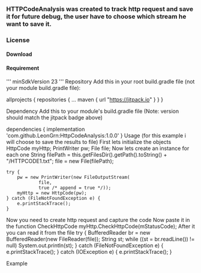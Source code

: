 ### HTTPCodeAnalysis was created to track http request and save it for future debug, the user have to choose which stream he want to save it.

### License

#### Download
 #### Requirement
 '''
 minSdkVersion 23
'''
Repository
Add this in your root build.gradle file (not your module build.gradle file):

allprojects {
 repositories {
  ...
  maven { url "https://jitpack.io" }
 }
}

Dependency
Add this to your module's build.gradle file (Note: version should match the jitpack badge above)

dependencies {
 implementation 'com.github.LeonGrn:HttpCodeAnalysis:1.0.0'
}
Usage (for this example i will choose to save the results to file)
First lets initialize the objects
    HttpCode myHttp;
    PrintWriter pw;
    File file;
Now lets create an instance for each one
    String filePath = this.getFilesDir().getPath().toString() + "/HTTPCODE1.txt";
    file = new File(filePath);

    try {
        pw = new PrintWriter(new FileOutputStream(
                file,
                true /* append = true */));
        myHttp = new HttpCode(pw);
    } catch (FileNotFoundException e) {
        e.printStackTrace();
    }
Now you need to create http request and capture the code
Now paste it in the function CheckHttpCode
     myHttp.CheckHttpCode(mStatusCode);
After it you can read it from the file
     try {
         BufferedReader br = new BufferedReader(new FileReader(file));
         String st;
         while ((st = br.readLine()) != null)
             System.out.println(st);
     }
     catch (FileNotFoundException e) {
         e.printStackTrace();
     }
     catch (IOException e) {
         e.printStackTrace();
     }
     
Example
